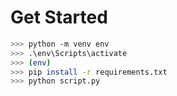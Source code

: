 # Get Started

```bash
>>> python -m venv env
>>> .\env\Scripts\activate
>>> (env)
>>> pip install -r requirements.txt
>>> python script.py
```